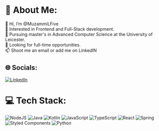 # 💫 About Me:
👋 Hi, I’m @MuzammiLFive<br>👀 Interested in Frontend and Full-Stack development.<br>🌱 Pursuing master's in Advanced Computer Science at the University of Leicester.<br>💞️ Looking for full-time opportunities.<br>📫 Shoot me an email or add me on LinkedIN


## 🌐 Socials:
[![LinkedIn](https://img.shields.io/badge/LinkedIn-%230077B5.svg?logo=linkedin&logoColor=white)](https://www.linkedin.com/in/muzammilfive/) 

# 💻 Tech Stack:
![NodeJS](https://img.shields.io/badge/node.js-6DA55F?style=flat&logo=node.js&logoColor=white)   ![Java](https://img.shields.io/badge/java-%23ED8B00.svg?style=flat&logo=java&logoColor=white)   ![Kotlin](https://img.shields.io/badge/kotlin-%230095D5.svg?style=flat&logo=kotlin&logoColor=white)   ![JavaScript](https://img.shields.io/badge/javascript-%23323330.svg?style=flat&logo=javascript&logoColor=%23F7DF1E) ![TypeScript](https://img.shields.io/badge/typescript-%23007ACC.svg?style=flat&logo=typescript&logoColor=white)   ![React](https://img.shields.io/badge/react-%2320232a.svg?style=flat&logo=react&logoColor=%2361DAFB)   ![Spring](https://img.shields.io/badge/spring-%236DB33F.svg?style=flat&logo=spring&logoColor=white)   ![Styled Components](https://img.shields.io/badge/styled--components-DB7093?style=flat&logo=styled-components&logoColor=white)   ![Python](https://img.shields.io/badge/python-3670A0?style=flat&logo=python&logoColor=ffdd54)

